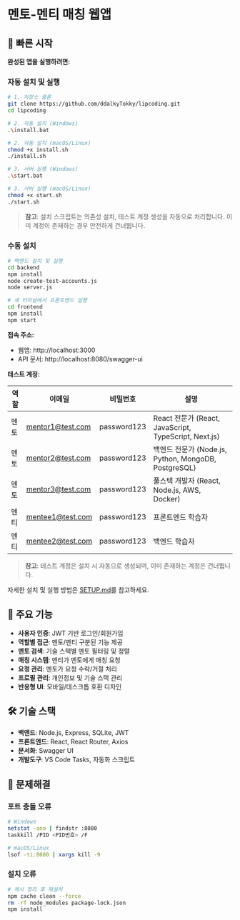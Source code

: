 # 멘토-멘티 매칭 웹앱

## 🚀 빠른 시작

**완성된 앱을 실행하려면:**

### 자동 설치 및 실행
```bash
# 1. 저장소 클론
git clone https://github.com/ddalkyTokky/lipcoding.git
cd lipcoding

# 2. 자동 설치 (Windows)
.\install.bat

# 2. 자동 설치 (macOS/Linux)
chmod +x install.sh
./install.sh

# 3. 서버 실행 (Windows)
.\start.bat

# 3. 서버 실행 (macOS/Linux)
chmod +x start.sh
./start.sh
```

> **참고**: 설치 스크립트는 의존성 설치, 테스트 계정 생성을 자동으로 처리합니다. 이미 계정이 존재하는 경우 안전하게 건너뜁니다.

### 수동 설치
```bash
# 백엔드 설치 및 실행
cd backend
npm install
node create-test-accounts.js
node server.js

# 새 터미널에서 프론트엔드 실행
cd frontend
npm install
npm start
```

**접속 주소:**
- 웹앱: http://localhost:3000
- API 문서: http://localhost:8080/swagger-ui

**테스트 계정:**

| 역할 | 이메일 | 비밀번호 | 설명 |
|------|--------|----------|------|
| 멘토 | mentor1@test.com | password123 | React 전문가 (React, JavaScript, TypeScript, Next.js) |
| 멘토 | mentor2@test.com | password123 | 백엔드 전문가 (Node.js, Python, MongoDB, PostgreSQL) |
| 멘토 | mentor3@test.com | password123 | 풀스택 개발자 (React, Node.js, AWS, Docker) |
| 멘티 | mentee1@test.com | password123 | 프론트엔드 학습자 |
| 멘티 | mentee2@test.com | password123 | 백엔드 학습자 |

> **참고**: 테스트 계정은 설치 시 자동으로 생성되며, 이미 존재하는 계정은 건너뜁니다.

자세한 설치 및 실행 방법은 [SETUP.md](./SETUP.md)를 참고하세요.

## 🎯 주요 기능

- **사용자 인증**: JWT 기반 로그인/회원가입
- **역할별 접근**: 멘토/멘티 구분된 기능 제공
- **멘토 검색**: 기술 스택별 멘토 필터링 및 정렬
- **매칭 시스템**: 멘티가 멘토에게 매칭 요청
- **요청 관리**: 멘토가 요청 수락/거절 처리
- **프로필 관리**: 개인정보 및 기술 스택 관리
- **반응형 UI**: 모바일/데스크톱 호환 디자인

## 🛠️ 기술 스택

- **백엔드**: Node.js, Express, SQLite, JWT
- **프론트엔드**: React, React Router, Axios
- **문서화**: Swagger UI
- **개발도구**: VS Code Tasks, 자동화 스크립트

## 🚨 문제해결

### 포트 충돌 오류
```bash
# Windows
netstat -ano | findstr :8080
taskkill /PID <PID번호> /F

# macOS/Linux  
lsof -ti:8080 | xargs kill -9
```

### 설치 오류
```bash
# 캐시 정리 후 재설치
npm cache clean --force
rm -rf node_modules package-lock.json
npm install
```
